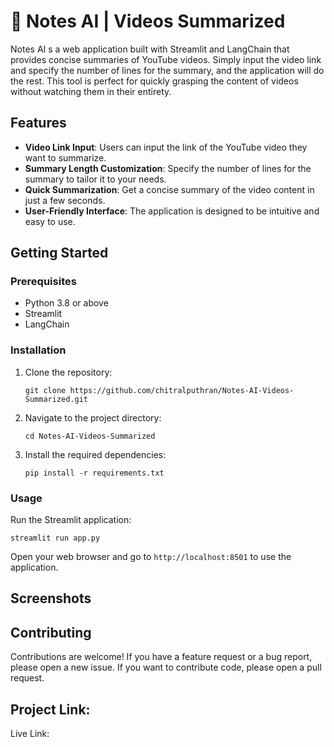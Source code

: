 # 📝 Notes AI | Videos Summarized

Notes AI s a web application built with Streamlit and LangChain that provides concise summaries of YouTube videos. Simply input the video link and specify the number of lines for the summary, and the application will do the rest. This tool is perfect for quickly grasping the content of videos without watching them in their entirety.

## Features

- **Video Link Input**: Users can input the link of the YouTube video they want to summarize.
- **Summary Length Customization**: Specify the number of lines for the summary to tailor it to your needs.
- **Quick Summarization**: Get a concise summary of the video content in just a few seconds.
- **User-Friendly Interface**: The application is designed to be intuitive and easy to use.


## Getting Started

### Prerequisites

- Python 3.8 or above
- Streamlit
- LangChain

### Installation

1. Clone the repository:
   ```
   git clone https://github.com/chitralputhran/Notes-AI-Videos-Summarized.git
   ```

2. Navigate to the project directory:
   ```
   cd Notes-AI-Videos-Summarized
   ```

3. Install the required dependencies:
   ```
   pip install -r requirements.txt
   ```

### Usage

Run the Streamlit application:
```
streamlit run app.py
```
Open your web browser and go to `http://localhost:8501` to use the application.

## Screenshots



## Contributing

Contributions are welcome! If you have a feature request or a bug report, please open a new issue. If you want to contribute code, please open a pull request.

## Project Link: 
Live Link: 